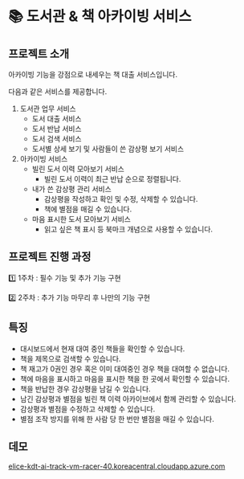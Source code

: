 # 📚 도서관 & 책 아카이빙 서비스  
## 프로젝트 소개

아카이빙 기능을 강점으로 내세우는 책 대출 서비스입니다.  

다음과 같은 서비스를 제공합니다. 

1. 도서관 업무 서비스
    - 도서 대출 서비스
    - 도서 반납 서비스
    - 도서 검색 서비스
    - 도서별 상세 보기 및 사람들이 쓴 감상평 보기 서비스
2. 아카이빙 서비스
    - 빌린 도서 이력 모아보기 서비스
        - 빌린 도서 이력이 최근 반납 순으로 정렬됩니다.
    - 내가 쓴 감상평 관리 서비스
        - 감상평을 작성하고 확인 및 수정, 삭제할 수 있습니다.
        - 책에 별점을 매길 수 있습니다.
    - 마음 표시한 도서 모아보기 서비스
        - 읽고 싶은 책 표시 등 북마크 개념으로 사용할 수 있습니다.


## 프로젝트 진행 과정

1️⃣ 1주차 : 필수 기능 및 추가 기능 구현

2️⃣ 2주차 : 추가 기능 마무리 후 나만의 기능 구현


## 특징

- 대시보드에서 현재 대여 중인 책들을 확인할 수 있습니다.
- 책을 제목으로 검색할 수 있습니다.
- 책 재고가 0권인 경우 혹은 이미 대여중인 경우 책을 대여할 수 없습니다. 
- 책에 마음을 표시하고 마음을 표시한 책을 한 곳에서 확인할 수 있습니다.
- 책을 반납한 경우 감상평을 남길 수 있습니다. 
- 남긴 감상평과 별점을 빌린 책 이력 아카이브에서 함께 관리할 수 있습니다.
- 감상평과 별점을 수정하고 삭제할 수 있습니다.
- 별점 조작 방지를 위해 한 사람 당 한 번만 별점을 매길 수 있습니다.

## 데모

[elice-kdt-ai-track-vm-racer-40.koreacentral.cloudapp.azure.com](http://elice-kdt-ai-track-vm-racer-40.koreacentral.cloudapp.azure.com)
